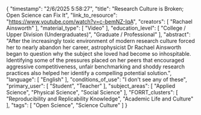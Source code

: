 {
    "timestamp": "2/6/2025 5:58:27",
    "title": "Research Culture is Broken; Open Science can Fix It",
    "link_to_resource": "https://www.youtube.com/watch?v=c-bemNZ-IqA",
    "creators": [
        "Rachael Ainsworth"
    ],
    "material_type": [
        "Video"
    ],
    "education_level": [
        "College / Upper Division (Undergraduates)",
        "Graduate / Professional"
    ],
    "abstract": "After the increasingly toxic environment of modern research culture forced her to nearly abandon her career, astrophysicist Dr Rachael Ainsworth began to question why the subject she loved had become so inhospitable. Identifying some of the pressures placed on her peers that encouraged aggressive competitiveness, unfair benchmarking and shoddy research practices also helped her identify a compelling potential solution.",
    "language": [
        "English"
    ],
    "conditions_of_use": "I don't see any of these",
    "primary_user": [
        "Student",
        "Teacher"
    ],
    "subject_areas": [
        "Applied Science",
        "Physical Science",
        "Social Science"
    ],
    "FORRT_clusters": [
        "Reproducibility and Replicability Knowledge",
        "Academic Life and Culture"
    ],
    "tags": [
        "Open Science",
        "Science Culture"
    ]
}